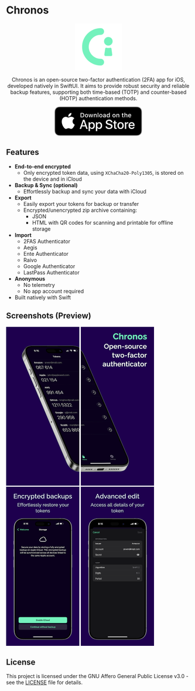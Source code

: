 # Chronos

<p align="center">
  <img src=".github/assets/logo.png" width="128"/>
</p>

<p align="center">
Chronos is an open-source two-factor authentication (2FA) app for iOS, developed natively in SwiftUI. It aims to provide robust security and reliable backup features, supporting both time-based (TOTP) and counter-based (HOTP) authentication methods.
</p>

<p align="center">
  <a href="https://apps.apple.com/app/chronos-authenticator/id6503929490">
    <img src=".github/assets/Download_on_the_App_Store.svg"/>
  </a>
</p>

## Features

- **End-to-end encrypted**
  - Only encrypted token data, using `XChaCha20-Poly1305`, is stored on the device and in iCloud
- **Backup & Sync (optional)**
  - Effortlessly backup and sync your data with iCloud
- **Export**
  - Easily export your tokens for backup or transfer
  - Encrypted/unencrypted zip archive containing:
    - JSON
    - HTML with QR codes for scanning and printable for offline storage
- **Import**
  - 2FAS Authenticator
  - Aegis
  - Ente Authenticator
  - Raivo
  - Google Authenticator
  - LastPass Authenticator
- **Anonymous**
  - No telemetry
  - No app account required
- Built natively with Swift

## Screenshots (Preview)

[<img width=200 alt="Overview 1" src=".github/assets/previews/1.png?raw=true">](.github/assets/previews/1.png?raw=true)
[<img width=200 alt="Overview 2" src=".github/assets/previews/2.png?raw=true">](.github/assets/previews/2.png?raw=true)
[<img width=200 alt="Encrypted Backups" src=".github/assets/previews/4.png?raw=true">](.github/assets/previews/4.png?raw=true)
[<img width=200 alt="Adv. Edit" src=".github/assets/previews/5.png?raw=true">](.github/assets/previews/5.png?raw=true)

## License

This project is licensed under the GNU Affero General Public License v3.0 - see the [LICENSE](LICENSE) file for details.

